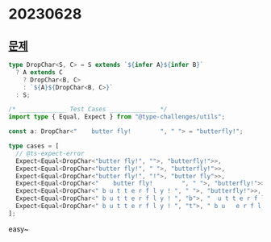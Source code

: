# 20230628

## [문제](https://www.typescriptlang.org/play?ssl=37&ssc=2&pln=21&pc=1#code/PQKgUABBBMAMDssIFoIBEBOB7ADhAwgBYCGGkKylV5ARgJ4HE4AuxAlgHYDyAZgAqEAQhAAUAAXxNWnXgMEBKCAGIAtgFMAJmwCuK5czUqcAG2IHkxtgYzFjyzjzVlyS1xACK2tQGdmbLBxg5Ji4EMQQ3jhqAMZsPGyaENEkGBA82HrhvhicAOYAdEFQAGJYqWoAHsRGxmoAXEUQAAYtzN7kzHRREILazNY8xgwAvOjYOESkADwA5BA0ENoQzMsQahCpPBB2DACEEDMANAcHAHwQwMAHNH0DQ7sz5C1NjecAagkA7hABEADiVgAEtoaHUIIR+jhvHVLm1kvkAFbefJlXLAOCIMAgYBBUAQAD6hKJxKJEAAmlhtKl8FgNOtAU51iTmYSINigp1uiEJikpgBlY74c6jPlrCoGDgabzNAAkAG8HE4IABBAC+8sVqUEqqaEAA-CqxRKpQR9WNcJMMFNBILzmCmvK1fLuZbrbadRAwXzcSACSySRAACo+FaSbw+P3+0nsthGMorTnrOUQACiAEdtLZjimKlFoitVWkMgcxInkMlbLUOLkfMA+mxjN5HmBogFfGFPeaedM5lB5rclYM6Ps+6OjicZsLrgOMEOHhyuutosRw9LRgBtciXCCl7zISp55j7jDYMhQHOHqbpzPGKYu3kzG79Qf3cczSfHR8zueT06HcgXjEzBXhmth3uMrpfs+myvp+Zyfk+dzDr+-7nrmQEgTe4EWg+iEvshn4PH+07QWkQwoQB6H5phYH3j2o54TBw6jmOcEfiRSFEX+lGXtetEQQ+8yLKsKzrJs2wQHsBxscRUGcRRaG8aBt50VacwLEsCZrBsaQSVJb40OxvaaasYm6TsED7ApqZUcBfEqQJ9EaSJ2niRZVmfswRlCUsUBmVs7lnNxAC6PqRlG+IQMUVLMIQSp8gYULhVGbI4qA5DnHyKTrHQlKpN4WDGPWbZghCzBQjCwBwoQiLIqi6IILAwDEBw3ifE4GUQB8ajfAVRV+CV4KQtCsLePCSIohgaIYk1fXFa1nUALJlOskzGFWNbQkN5UjVVY01RNqJYjiQA)

```ts
type DropChar<S, C> = S extends `${infer A}${infer B}`
  ? A extends C
    ? DropChar<B, C>
    : `${A}${DropChar<B, C>}`
  : S;

/* _____________ Test Cases _____________ */
import type { Equal, Expect } from "@type-challenges/utils";

const a: DropChar<"    butter fly!        ", " "> = "butterfly!";

type cases = [
  // @ts-expect-error
  Expect<Equal<DropChar<"butter fly!", "">, "butterfly!">>,
  Expect<Equal<DropChar<"butter fly!", " ">, "butterfly!">>,
  Expect<Equal<DropChar<"butter fly!", "!">, "butter fly">>,
  Expect<Equal<DropChar<"    butter fly!        ", " ">, "butterfly!">>,
  Expect<Equal<DropChar<" b u t t e r f l y ! ", " ">, "butterfly!">>,
  Expect<Equal<DropChar<" b u t t e r f l y ! ", "b">, "  u t t e r f l y ! ">>,
  Expect<Equal<DropChar<" b u t t e r f l y ! ", "t">, " b u   e r f l y ! ">>
];
```

easy~
